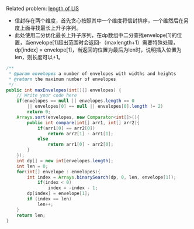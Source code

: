 Related problem: [length of LIS](./BinarySearch.md) 
* 信封存在两个维度，首先贪心按照其中一个维度将信封排序，一个维然后在另度上面寻找最长上升子序列。
* 此处使用二分优化最长上升子序列，在dp数组中二分查找envelope[1]的位置，当envelope[1]超出范围时会返回-（maxlength+1）需要特殊处理，dp[index] = envelope[1]，当返回的位置为最后为len时，说明插入位置为len，则长度可以+1。

```java
/**
 * @param envelopes a number of envelopes with widths and heights
 * @return the maximum number of envelopes
 */
public int maxEnvelopes(int[][] envelopes) {
    // Write your code here
    if(envelopes == null || envelopes.length == 0 
        || envelopes[0] == null || envelopes[0].length != 2)
        return 0;
    Arrays.sort(envelopes, new Comparator<int[]>(){
        public int compare(int[] arr1, int[] arr2){
            if(arr1[0] == arr2[0])
                return arr2[1] - arr1[1];
            else
                return arr1[0] - arr2[0];
        } 
    });
    int dp[] = new int[envelopes.length];
    int len = 0;
    for(int[] envelope : envelopes){
        int index = Arrays.binarySearch(dp, 0, len, envelope[1]);
            if(index < 0)
                index = -index - 1;
        dp[index] = envelope[1];
        if (index == len)
            len++;
    }
    return len;
}
```
